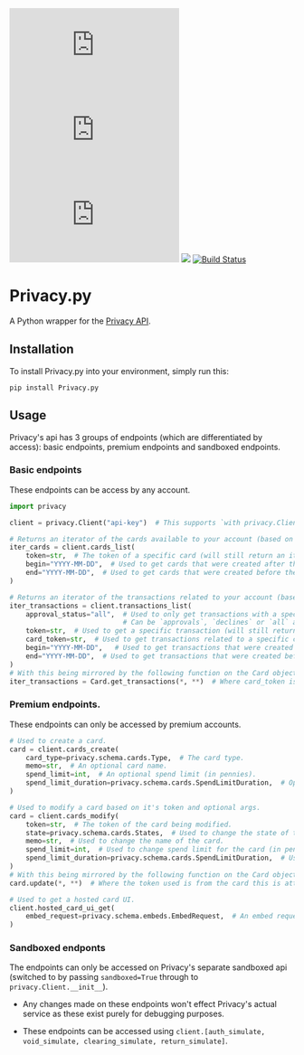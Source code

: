 [![](https://badgen.net/pypi/v/privacy.py)](https://pypi.org/project/privacy.py)
[![](https://img.shields.io/pypi/status/privacy.py)](?)
[![](https://img.shields.io/pypi/pyversions/privacy.py)](?)
[![](https://img.shields.io/badge/code%20style-black-000000.svg)](?)
[![Build Status](https://travis-ci.com/FasterSpeeding/Privacy.py.svg?branch=master)](https://travis-ci.com/FasterSpeeding/Privacy.py)

# Privacy.py
A Python wrapper for the [Privacy API](https://developer.privacy.com/).

## Installation

To install Privacy.py into your environment, simply run this:

```
pip install Privacy.py
```

## Usage

Privacy's api has 3 groups of endpoints (which are differentiated by access):
basic endpoints, premium endpoints and sandboxed endpoints. 

### Basic endpoints

These endpoints can be access by any account. 

```python
import privacy

client = privacy.Client("api-key")  # This supports `with privacy.Client("api-key") as client:`

# Returns an iterator of the cards available to your account (based on optional args).
iter_cards = client.cards_list(
    token=str,  # The token of a specific card (will still return an iterator of either 1 or 0 object(s)).
    begin="YYYY-MM-DD",  # Used to get cards that were created after the specified date.
    end="YYYY-MM-DD",  # Used to get cards that were created before the specified date.
)

# Returns an iterator of the transactions related to your account (based on optional args).
iter_transactions = client.transactions_list(
    approval_status="all",  # Used to only get transactions with a specific status.
                            # Can be `approvals`, `declines` or `all` and defaults to `all`.
    token=str,  # Used to get a specific transaction (will still return an iterator if passed).
    card_token=str,  # Used to get transactions related to a specific card.
    begin="YYYY-MM-DD",   # Used to get transactions that were created after the specified date.
    end="YYYY-MM-DD",  # Used to get transactions that were created before the specified date.
)
# With this being mirrored by the following function on the Card object.
iter_transactions = Card.get_transactions(*, **)  # Where card_token is from card this is attached to.
```

### Premium endpoints. 

These endpoints can only be accessed by premium accounts. 

```python
# Used to create a card.
card = client.cards_create(
    card_type=privacy.schema.cards.Type,  # The card type.
    memo=str,  # An optional card name.
    spend_limit=int,  # An optional spend limit (in pennies).
    spend_limit_duration=privacy.schema.cards.SpendLimitDuration,  # Optional, used to set how long the spend limit lasts.
)

# Used to modify a card based on it's token and optional args.
card = client.cards_modify(
    token=str,  # The token of the card being modified.
    state=privacy.schema.cards.States,  # Used to change the state of the card (cannot be reversed when set to `CLOSED`).
    memo=str,  # Used to change the name of the card.
    spend_limit=int,  # Used to change spend limit for the card (in pennies).
    spend_limit_duration=privacy.schema.cards.SpendLimitDuration,  # Used to change how long the spend limit lasts.
)
# With this being mirrored by the following function on the Card object.
card.update(*, **)  # Where the token used is from the card this is attached to.

# Used to get a hosted card UI.
client.hosted_card_ui_get(
    embed_request=privacy.schema.embeds.EmbedRequest,  # An embed request object.
)
```

### Sandboxed endponts

The endpoints can only be accessed on Privacy's separate sandboxed api
(switched to by passing `sandboxed=True` through to `privacy.Client.__init__`).

* Any changes made on these endpoints won't effect Privacy's actual service as these exist purely for debugging purposes.

* These endpoints can be accessed using `client.[auth_simulate, void_simulate, clearing_simulate, return_simulate]`.
